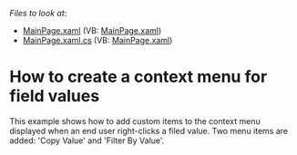 <!-- default file list -->
*Files to look at*:

* [MainPage.xaml](./CS/DXPivotGrid_FieldValueContextMenu/MainPage.xaml) (VB: [MainPage.xaml](./VB/DXPivotGrid_FieldValueContextMenu/MainPage.xaml))
* [MainPage.xaml.cs](./CS/DXPivotGrid_FieldValueContextMenu/MainPage.xaml.cs) (VB: [MainPage.xaml](./VB/DXPivotGrid_FieldValueContextMenu/MainPage.xaml))
<!-- default file list end -->
# How to create a context menu for field values


<p>This example shows how to add custom items to the context menu displayed when an end user right-clicks a filed value. Two menu items are added: 'Copy Value' and 'Filter By Value'.</p><br />


<br/>


